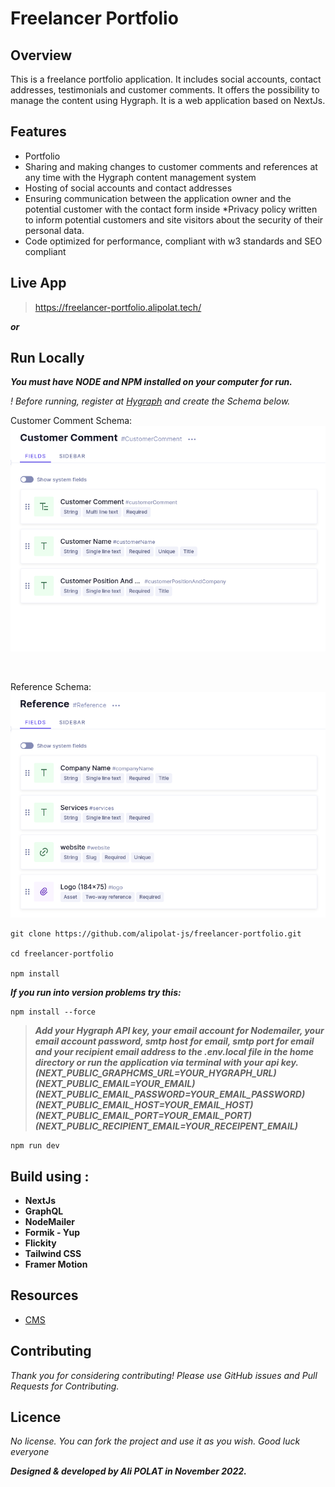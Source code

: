 # **Freelancer Portfolio**

## Overview
This is a freelance portfolio application. It includes social accounts, contact addresses, testimonials and customer comments. It offers the possibility to manage the content using Hygraph. It is a web application based on NextJs.

## Features
* Portfolio
* Sharing and making changes to customer comments and references at any time with the Hygraph content management system
* Hosting of social accounts and contact addresses
* Ensuring communication between the application owner and the potential customer with the contact form inside
*Privacy policy written to inform potential customers and site visitors about the security of their personal data.
* Code optimized for performance, compliant with w3 standards and SEO compliant

## Live App
> https://freelancer-portfolio.alipolat.tech/

**_or_**

## Run Locally
_**You must have NODE and NPM installed on your computer for run.**_

_! Before running, register at [Hygraph](https://hygraph.com/) and create the Schema below._

Customer Comment Schema:
![CustomerCommentSchema](https://raw.githubusercontent.com/alipolat-js/freelancer-portfolio/main/CustomerCommentSchema.png)

<br />

Reference Schema:
![ReferencesSchema](https://raw.githubusercontent.com/alipolat-js/freelancer-portfolio/main/ReferenceSchema.png)


```
git clone https://github.com/alipolat-js/freelancer-portfolio.git

cd freelancer-portfolio

npm install
```

_**If you run into version problems try this:**_
```
npm install --force
```

> **_Add your Hygraph API key, your email account for Nodemailer, your email account password, smtp host for email, smtp port for email and your recipient email address to the .env.local file in the home directory or run the application via terminal with your api key. <br/> (NEXT_PUBLIC_GRAPHCMS_URL=YOUR_HYGRAPH_URL)<br/>(NEXT_PUBLIC_EMAIL=YOUR_EMAIL)<br/>(NEXT_PUBLIC_EMAIL_PASSWORD=YOUR_EMAIL_PASSWORD)<br/>(NEXT_PUBLIC_EMAIL_HOST=YOUR_EMAIL_HOST)<br/>(NEXT_PUBLIC_EMAIL_PORT=YOUR_EMAIL_PORT)<br/>(NEXT_PUBLIC_RECIPIENT_EMAIL=YOUR_RECEIPENT_EMAIL)<br/>_**

```
npm run dev
```

## Build using :
* **NextJs**
* **GraphQL**
* **NodeMailer**
* **Formik - Yup**
* **Flickity**
* **Tailwind CSS**
* **Framer Motion**

## Resources
* [CMS](https://hygraph.com)

## Contributing
_Thank you for considering contributing!
Please use GitHub issues and Pull Requests for Contributing._

## Licence
_No license. You can fork the project and use it as you wish. Good luck everyone_

**_Designed & developed by Ali POLAT in November 2022._**